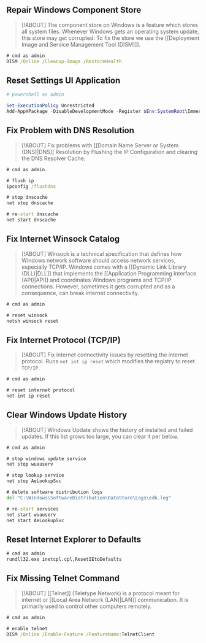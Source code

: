 ## Repair Windows Component Store

> [!ABOUT]
> The component store on Windows is a feature which stores all system files. Whenever Windows gets an operating system update, this store may get corrupted. To fix the store we use the [[Deployment Image and Service Management Tool (DISM)]].  

```cmd
# cmd as admin
DISM /Online /Cleanup-Image /RestoreHealth
```

## Reset Settings UI Application

```powershell
# powershell as admin

Set-ExecutionPolicy Unrestricted
Add-AppXPackage -DisableDevelopmentMode -Register $Env:SystemRoot\ImmersiveControlPanel
```

## Fix Problem with DNS Resolution

> [!ABOUT]
> Fix problems with [[Domain Name Server or System (DNS)|DNS]] Resolution by Flushing the IP Configuration and clearing the DNS Resolver Cache.

```cmd
# cmd as admin

# flush ip
ipconfig /flushdns

# stop dnscache
net stop dnscache

# re-start dnscache
net start dnscache
```

## Fix Internet Winsock Catalog

> [!ABOUT]
> Winsock is a technical specification that defines how Windows network software should access network services, especially TCP/IP. Windows comes with a [[Dynamic Link Library (DLL)|DLL]] that implements the [[Application Programming Interface (API)|API]] and coordinates Windows programs and TCP/IP connections. However, sometimes it gets corrupted and as a consequence, can break internet connectivity.

```cmd
# cmd as admin

# reset winsock
netsh winsock reset
```

## Fix Internet Protocol (TCP/IP)

> [!ABOUT]
> Fix internet connectivity issues by resetting the internet protocol. Runs `net int ip reset` which modifies the registry to reset `TCP/IP`.

```cmd
# cmd as admin

# reset internet protocol
net int ip reset
```

## Clear Windows Update History

> [!ABOUT]
> Windows Update shows the history of installed and failed updates. If this list grows too large, you can clear it per below.

```cmd
# cmd as admin

# stop windows update service
net stop wuauserv

# stop lookup service
net stop AeLookupSvc

# delete software distribution logs 
del "C:\Windows\SoftwareDistribution\DataStore\Logs\edb.log"

# re-start services
net start wuauserv
net start AeLookupSvc
```

## Reset Internet Explorer to Defaults

```cmd
# cmd as admin
rundll32.exe inetcpl.cpl,ResetIEtoDefaults
```

## Fix Missing Telnet Command

> [!ABOUT]
> [[Telnet]] (Teletype Network) is a protocol meant for internet or [[Local Area Network (LAN)|LAN]] communication. It is primarily used to control other computers remotely.

```cmd
# cmd as admin

# enable telnet
DISM /Online /Enable-Feature /FeatureName:TelnetClient
```